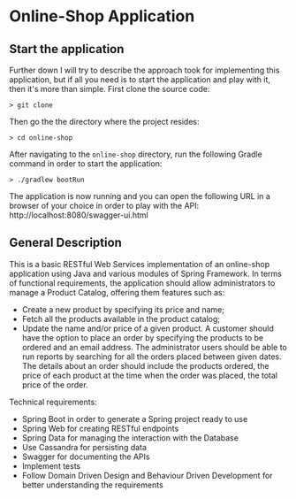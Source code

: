 # Online-Shop Application

## Start the application

Further down I will try to describe the approach took for implementing this application, but if all you need is to start the application and play with it, then it's more than simple. First clone the source code:
```
> git clone 
```
Then go the the directory where the project resides:
```
> cd online-shop
```
After navigating to the `online-shop` directory, run the following Gradle command in order to start the application:
```
> ./gradlew bootRun
```
The application is now running and you can open the following URL in a browser of your choice in order to play with the API: http://localhost:8080/swagger-ui.html

## General Description

This is a basic RESTful Web Services implementation of an online-shop application using Java and various modules of Spring Framework. In terms of functional requirements, the application should allow administrators to manage a Product Catalog, offering them features such as:
- Create a new product by specifying its price and name;
- Fetch all the products available in the product catalog;
- Update the name and/or price of a given product.
A customer should have the option to place an order by specifying the products to be ordered and an email address. The administrator users should be able to run reports by searching for all the orders placed between given dates. The details about an order should include the products ordered, the price of each product at the time when the order was placed, the total price of the order.

Technical requirements:
- Spring Boot in order to generate a Spring project ready to use
- Spring Web for creating RESTful endpoints
- Spring Data for managing the interaction with the Database
- Use Cassandra for persisting data
- Swagger for documenting the APIs
- Implement tests
- Follow Domain Driven Design and Behaviour Driven Development for better understanding the requirements
